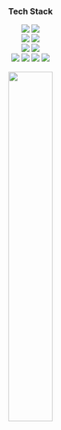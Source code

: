 <div align=center>
	<h3>Tech Stack </h3>
</div>
<div align="center">
<!--   <img src="https://img.shields.io/badge/C-033963?style=flat&logo=HTML5&logoColor=white" />
  <img src="https://img.shields.io/badge/Java-CC0000?style=flat&logo=HTML5&logoColor=white" /> -->
  <img src="https://img.shields.io/badge/Kotlin-7F52FF?style=flat&logo=HTML5&logoColor=white" />
  <img src="https://img.shields.io/badge/Python-3776AB?style=flat&logo=HTML5&logoColor=white" />
  <br>
	<img src="https://img.shields.io/badge/Android-3DDC84?style=flat&logo=CSS3&logoColor=white" />
  <img src="https://img.shields.io/badge/AndroidStudio-3DDC84?style=flat&logo=CSS3&logoColor=white" />
  <br>
  <img src="https://img.shields.io/badge/TensorFlow-FF6F00?style=flat&logo=CSS3&logoColor=white" />
  <img src="https://img.shields.io/badge/VisualStudioCode-007ACC?style=flat&logo=CSS3&logoColor=white" />
  <br>
  <img src="https://img.shields.io/badge/confluence-172B4D?style=flat&logo=CSS3&logoColor=white" />
  <img src="https://img.shields.io/badge/Discord-5865F2?style=flat&logo=CSS3&logoColor=white" />
  <img src="https://img.shields.io/badge/Slack-4A154B?style=flat&logo=CSS3&logoColor=white" />
  <img src="https://img.shields.io/badge/GitHub-181717?style=flat&logo=CSS3&logoColor=white" />
</div>
<br>
<div align="center">
  <a href="s">
  <img src="https://github-readme-stats.vercel.app/api?username=jiseungmin&theme=tokyonight&show_icons=true" width="42%" />
  </a>
</div>
